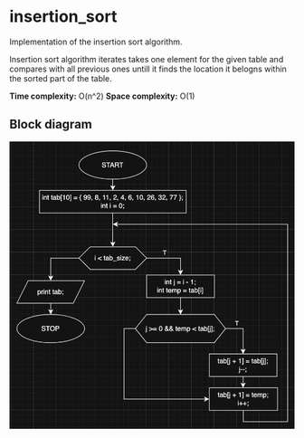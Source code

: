# insertion_sort

Implementation of the insertion sort algorithm.

Insertion sort algorithm iterates takes one element for the given table and compares with all previous ones untill it finds the location it belogns within the sorted part of the table.

**Time complexity:** O(n^2)
**Space complexity:** O(1)

## Block diagram

![insertion sort algorithm block diagram](../../images/insertion_sort.png)
